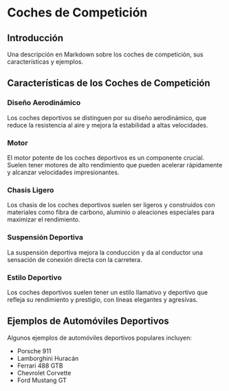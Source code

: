 # Coches de Competición

## Introducción

Una descripción en Markdown sobre los coches de competición, sus características y ejemplos.

## Características de los Coches de Competición

### Diseño Aerodinámico

Los coches deportivos se distinguen por su diseño aerodinámico, que reduce la resistencia al aire y mejora la estabilidad a altas velocidades.

### Motor

El motor potente de los coches deportivos es un componente crucial. Suelen tener motores de alto rendimiento que pueden acelerar rápidamente y alcanzar velocidades impresionantes.

### Chasis Ligero

Los chasis de los coches deportivos suelen ser ligeros y construidos con materiales como fibra de carbono, aluminio o aleaciones especiales para maximizar el rendimiento.

### Suspensión Deportiva

La suspensión deportiva mejora la conducción y da al conductor una sensación de conexión directa con la carretera.

### Estilo Deportivo

Los coches deportivos suelen tener un estilo llamativo y deportivo que refleja su rendimiento y prestigio, con líneas elegantes y agresivas.

## Ejemplos de Automóviles Deportivos

Algunos ejemplos de automóviles deportivos populares incluyen:
- Porsche 911
- Lamborghini Huracán
- Ferrari 488 GTB
- Chevrolet Corvette
- Ford Mustang GT
